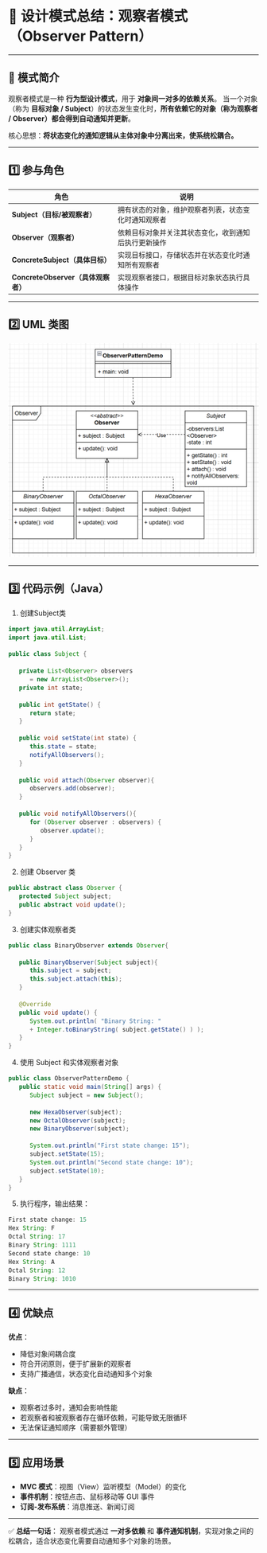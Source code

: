 # 👀 设计模式总结：观察者模式（Observer Pattern）

------

## 🧠 模式简介

观察者模式是一种 **行为型设计模式**，用于 **对象间一对多的依赖关系**。
 当一个对象（称为 **目标对象 / Subject**）的状态发生变化时，**所有依赖它的对象（称为观察者 / Observer）都会得到自动通知并更新**。

核心思想：**将状态变化的通知逻辑从主体对象中分离出来，使系统松耦合。**

------

## 1️⃣ 参与角色

| 角色                               | 说明                                                 |
| ---------------------------------- | ---------------------------------------------------- |
| **Subject（目标/被观察者）**       | 拥有状态的对象，维护观察者列表，状态变化时通知观察者 |
| **Observer（观察者）**             | 依赖目标对象并关注其状态变化，收到通知后执行更新操作 |
| **ConcreteSubject（具体目标）**    | 实现目标接口，存储状态并在状态变化时通知所有观察者   |
| **ConcreteObserver（具体观察者）** | 实现观察者接口，根据目标对象状态执行具体操作         |

------

## 2️⃣ UML 类图

![观察者模式](assets/image-20250827094502817.png)

------

## 3️⃣ 代码示例（Java）

1. 创建Subject类

```java
import java.util.ArrayList;
import java.util.List;
 
public class Subject {
   
   private List<Observer> observers 
      = new ArrayList<Observer>();
   private int state;
 
   public int getState() {
      return state;
   }
 
   public void setState(int state) {
      this.state = state;
      notifyAllObservers();
   }
 
   public void attach(Observer observer){
      observers.add(observer);      
   }
 
   public void notifyAllObservers(){
      for (Observer observer : observers) {
         observer.update();
      }
   }  
}
```
2. 创建 Observer 类

```java
public abstract class Observer {
   protected Subject subject;
   public abstract void update();
}
```

3. 创建实体观察者类

```java
public class BinaryObserver extends Observer{
 
   public BinaryObserver(Subject subject){
      this.subject = subject;
      this.subject.attach(this);
   }
 
   @Override
   public void update() {
      System.out.println( "Binary String: " 
      + Integer.toBinaryString( subject.getState() ) ); 
   }
}
```

4. 使用 Subject 和实体观察者对象

```java
public class ObserverPatternDemo {
   public static void main(String[] args) {
      Subject subject = new Subject();
 
      new HexaObserver(subject);
      new OctalObserver(subject);
      new BinaryObserver(subject);
 
      System.out.println("First state change: 15");   
      subject.setState(15);
      System.out.println("Second state change: 10");  
      subject.setState(10);
   }
}
```

5. 执行程序，输出结果：

```java
First state change: 15
Hex String: F
Octal String: 17
Binary String: 1111
Second state change: 10
Hex String: A
Octal String: 12
Binary String: 1010
```




------

## 4️⃣ 优缺点

**优点**：

- 降低对象间耦合度
- 符合开闭原则，便于扩展新的观察者
- 支持广播通信，状态变化自动通知多个对象

**缺点**：

- 观察者过多时，通知会影响性能
- 若观察者和被观察者存在循环依赖，可能导致无限循环
- 无法保证通知顺序（需要额外管理）

------

## 5️⃣ 应用场景

- **MVC 模式**：视图（View）监听模型（Model）的变化
- **事件机制**：按钮点击、鼠标移动等 GUI 事件
- **订阅-发布系统**：消息推送、新闻订阅

------

✅ **总结一句话**：
 观察者模式通过 **一对多依赖** 和 **事件通知机制**，实现对象之间的松耦合，适合状态变化需要自动通知多个对象的场景。